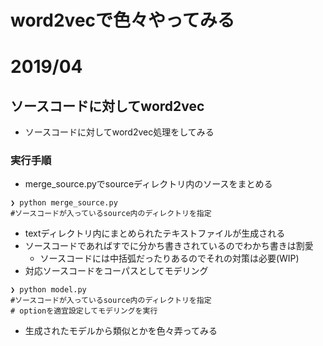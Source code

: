 # word2vecで色々やってみる

# 2019/04
## ソースコードに対してword2vec
- ソースコードに対してword2vec処理をしてみる
### 実行手順
- merge_source.pyでsourceディレクトリ内のソースをまとめる
```
❯ python merge_source.py
#ソースコードが入っているsource内のディレクトリを指定
```
- textディレクトリ内にまとめられたテキストファイルが生成される
- ソースコードであればすでに分かち書きされているのでわかち書きは割愛
  - ソースコードには中括弧だったりあるのでそれの対策は必要(WIP)
- 対応ソースコードをコーパスとしてモデリング
```
❯ python model.py
#ソースコードが入っているsource内のディレクトリを指定
# optionを適宜設定してモデリングを実行
```
- 生成されたモデルから類似とかを色々弄ってみる
